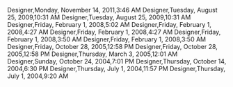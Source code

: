﻿Designer,Monday, November 14, 2011,3:46 AMDesigner,Tuesday, August 25, 2009,10:31 AMDesigner,Tuesday, August 25, 2009,10:31 AMDesigner,Friday, February 1, 2008,5:02 AMDesigner,Friday, February 1, 2008,4:27 AMDesigner,Friday, February 1, 2008,4:27 AMDesigner,Friday, February 1, 2008,3:50 AMDesigner,Friday, February 1, 2008,3:50 AMDesigner,Friday, October 28, 2005,12:58 PMDesigner,Friday, October 28, 2005,12:58 PMDesigner,Thursday, March 3, 2005,12:01 AMDesigner,Sunday, October 24, 2004,7:01 PMDesigner,Thursday, October 14, 2004,6:30 PMDesigner,Thursday, July 1, 2004,11:57 PMDesigner,Thursday, July 1, 2004,9:20 AM